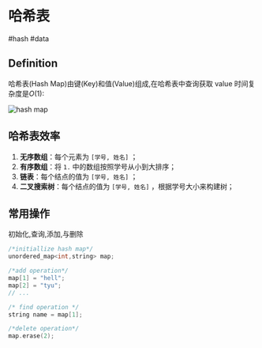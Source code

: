 # 哈希表

#hash #data

## Definition

哈希表(Hash Map)由键(Key)和值(Value)组成,在哈希表中查询获取 value 时间复杂度是$O(1)$:

![hash map](https://www.hello-algo.com/chapter_hashing/hash_map.assets/hash_map.png)



## 哈希表效率

1. **无序数组**：每个元素为 `[学号, 姓名]` ；
2. **有序数组**：将 `1.` 中的数组按照学号从小到大排序；
3. **链表**：每个结点的值为 `[学号, 姓名]` ；
4. **二叉搜索树**：每个结点的值为 `[学号, 姓名]` ，根据学号大小来构建树；

## 常用操作

初始化,查询,添加,与删除

```cpp
/*initiallize hash map*/
unordered_map<int,string> map;

/*add operation*/
map[1] = "hell";
map[2] = "tyu";
// ...

/* find operation */
string name = map[1];

/*delete operation*/
map.erase(2);
```

